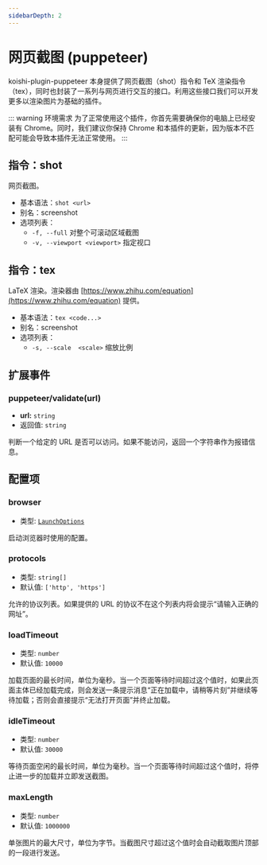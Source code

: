 ```yaml
---
sidebarDepth: 2
---
```


# 网页截图 (puppeteer)

koishi-plugin-puppeteer 本身提供了网页截图（shot）指令和 TeX 渲染指令（tex），同时也封装了一系列与网页进行交互的接口。利用这些接口我们可以开发更多以渲染图片为基础的插件。

::: warning 环境需求
为了正常使用这个插件，你首先需要确保你的电脑上已经安装有 Chrome。同时，我们建议你保持 Chrome 和本插件的更新，因为版本不匹配可能会导致本插件无法正常使用。
:::

## 指令：shot

网页截图。

- 基本语法：`shot <url>`
- 别名：screenshot
- 选项列表：
  - `-f, --full` 对整个可滚动区域截图
  - `-v, --viewport <viewport>` 指定视口

## 指令：tex

LaTeX 渲染。渲染器由 [https://www.zhihu.com/equation](https://www.zhihu.com/equation) 提供。

- 基本语法：`tex <code...>`
- 别名：screenshot
- 选项列表：
  - `-s, --scale  <scale>` 缩放比例

## 扩展事件

### puppeteer/validate(url)

- **url:** `string`
- 返回值: `string`

判断一个给定的 URL 是否可以访问。如果不能访问，返回一个字符串作为报错信息。

## 配置项

### browser

- 类型: [`LaunchOptions`](https://github.com/puppeteer/puppeteer/blob/main/docs/api.md#puppeteerlaunchoptions)

启动浏览器时使用的配置。

### protocols

- 类型: `string[]`
- 默认值: `['http', 'https']`

允许的协议列表。如果提供的 URL 的协议不在这个列表内将会提示“请输入正确的网址”。

### loadTimeout

- 类型: `number`
- 默认值: `10000`

加载页面的最长时间，单位为毫秒。当一个页面等待时间超过这个值时，如果此页面主体已经加载完成，则会发送一条提示消息“正在加载中，请稍等片刻”并继续等待加载；否则会直接提示“无法打开页面”并终止加载。

### idleTimeout

- 类型: `number`
- 默认值: `30000`

等待页面空闲的最长时间，单位为毫秒。当一个页面等待时间超过这个值时，将停止进一步的加载并立即发送截图。

### maxLength

- 类型: `number`
- 默认值: `1000000`

单张图片的最大尺寸，单位为字节。当截图尺寸超过这个值时会自动截取图片顶部的一段进行发送。
